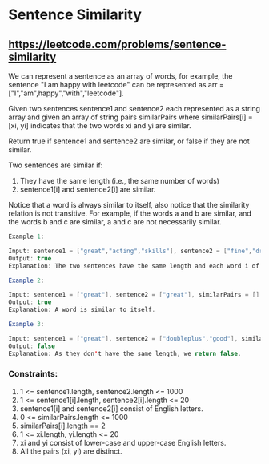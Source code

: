 # Sentence Similarity
## https://leetcode.com/problems/sentence-similarity

We can represent a sentence as an array of words, for example, the sentence "I am happy with leetcode" can be represented as arr = ["I","am",happy","with","leetcode"].

Given two sentences sentence1 and sentence2 each represented as a string array and given an array of string pairs similarPairs where similarPairs[i] = [xi, yi] indicates that the two words xi and yi are similar.

Return true if sentence1 and sentence2 are similar, or false if they are not similar.

Two sentences are similar if:

1. They have the same length (i.e., the same number of words)
2. sentence1[i] and sentence2[i] are similar.

Notice that a word is always similar to itself, also notice that the similarity relation is not transitive. For example, if the words a and b are similar, and the words b and c are similar, a and c are not necessarily similar.
```java
Example 1:

Input: sentence1 = ["great","acting","skills"], sentence2 = ["fine","drama","talent"], similarPairs = [["great","fine"],["drama","acting"],["skills","talent"]]
Output: true
Explanation: The two sentences have the same length and each word i of sentence1 is also similar to the corresponding word in sentence2.

Example 2:

Input: sentence1 = ["great"], sentence2 = ["great"], similarPairs = []
Output: true
Explanation: A word is similar to itself.

Example 3:

Input: sentence1 = ["great"], sentence2 = ["doubleplus","good"], similarPairs = [["great","doubleplus"]]
Output: false
Explanation: As they don't have the same length, we return false.
``` 

### Constraints:

1. 1 <= sentence1.length, sentence2.length <= 1000
2. 1 <= sentence1[i].length, sentence2[i].length <= 20
3. sentence1[i] and sentence2[i] consist of English letters.
4. 0 <= similarPairs.length <= 1000
5. similarPairs[i].length == 2
6. 1 <= xi.length, yi.length <= 20
7. xi and yi consist of lower-case and upper-case English letters.
8. All the pairs (xi, yi) are distinct.
